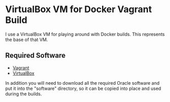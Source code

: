 # VirtualBox VM for Docker Vagrant Build

I use a VirtualBox VM for playing around with Docker builds. This represents the base of that VM.

## Required Software

* [Vagrant](https://www.vagrantup.com/downloads.html)
* [VirtualBox](https://www.virtualbox.org/wiki/Downloads)

In addition you will need to download all the required Oracle software and put it into the "software" directory, so it can be copied into place and used during the builds.